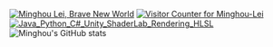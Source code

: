 [![Minghou Lei, Brave New World](https://pimp-my-readme.webapp.io/pimp-my-readme/wavy-banner?subtitle=Brave%20New%20World&title=Minghou%20Lei)](https://pimp-my-readme.webapp.io)
[![Visitor Counter for Minghou-Lei](https://pimp-my-readme.webapp.io/pimp-my-readme/visitor-counter?page=Minghou-Lei)](https://pimp-my-readme.webapp.io)
[![Java_Python_C#_Unity_ShaderLab_Rendering_HLSL](https://pimp-my-readme.webapp.io/pimp-my-readme/technology?technology=Java_Python_C%23_Unity_ShaderLab_Rendering_HLSL)](https://pimp-my-readme.webapp.io)
![Minghou's GitHub stats](https://github-readme-stats.vercel.app/api?username=Minghou-Lei&include_all_commits=true&show_icons=true&theme=dark)
